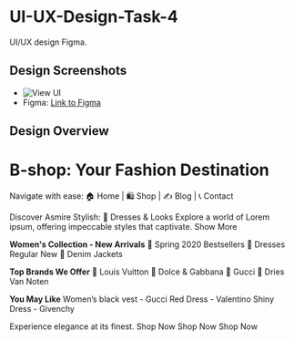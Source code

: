 # UI-UX-Design-Task-4
UI/UX design Figma.

## Design Screenshots

- ![View UI]("E:\task4.png")
- Figma: [Link to Figma](https://www.figma.com/file/mfEtVWmblHnBRFGiMrAZss/CodSoft-Task-4?type=design&node-id=0%3A1&mode=design&t=IDTBFXp30RYFZ0k1-1)

## Design Overview
# B-shop: Your Fashion Destination

Navigate with ease:
🏠 Home | 🛍️ Shop | ✍️ Blog | 📞 Contact

Discover Asmire Stylish:
👗 Dresses & Looks
Explore a world of Lorem ipsum, offering impeccable styles that captivate. Show More

**Women's Collection - New Arrivals**
🌸 Spring 2020
Bestsellers
👗 Dresses
Regular
New
👖 Denim Jackets

**Top Brands We Offer**
👜 Louis Vuitton
👠 Dolce & Gabbana
👜 Gucci
👗 Dries Van Noten

**You May Like**
Women’s black vest - Gucci
Red Dress - Valentino
Shiny Dress - Givenchy

Experience elegance at its finest. Shop Now
Shop Now
Shop Now
